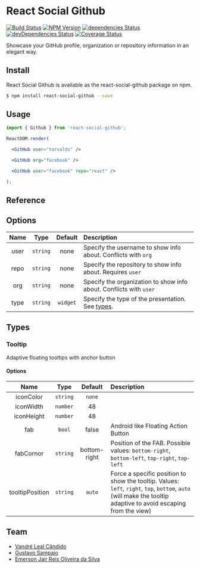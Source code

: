 # React Social Github
[![Build Status](https://travis-ci.org/vandreleal/react-social-github.svg)](https://travis-ci.org/vandreleal/react-social-github)
[![NPM Version](https://badge.fury.io/js/react-social-github.svg)](http://badge.fury.io/js/react-social-github)
[![dependencies Status](https://david-dm.org/vandreleal/react-social-github/status.svg)](https://david-dm.org/vandreleal/react-social-github)
[![devDependencies Status](https://david-dm.org/vandreleal/react-social-github/dev-status.svg)](https://david-dm.org/vandreleal/react-social-github?type=dev)
[![Coverage Status](https://coveralls.io/repos/github/vandreleal/react-social-github/badge.svg?branch=master)](https://coveralls.io/github/vandreleal/react-social-github?branch=master)

Showcase your GitHub profile, organization or repository information in an elegant way.

## Install
React Social Github is available as the react-social-github package on npm.
```sh
$ npm install react-social-github --save
```

## Usage
```jsx
import { Github } from 'react-social-github';

ReactDOM.render(

  <GitHub user="torvalds" />

  <GitHub org="facebook" />

  <GitHub user="facebook" repo="react" />

);
```

## Reference

## Options

Name | Type | Default | Description
:---: | :---: | :---: | :---
user | `string` | none | Specify the username to show info about. Conflicts with `org`
repo | `string` | none | Specify the repository to show info about. Requires `user`
org | `string` | none | Specify the organization to show info about. Conflicts with `user`
type | `string` | `widget` | Specify the type of the presentation. See [types](#Types).

## Types

### Tooltip

Adaptive floating tooltips with anchor button

#### Options

Name | Type | Default | Description
:---: | :---: | :---: | :---
iconColor | `string` | `none` |
iconWidth | `number` | 48 |
iconHeight | `number` | 48 |
fab | `bool` | false | Android like Floating Action Button
fabCornor | `string` | bottom-right | Position of the FAB. Possible values: `bottom-right`, `bottom-left`, `top-right`, `top-left`
tooltipPosition | `string` | `auto` | Force a specific position to show the tooltip. Values: `left`, `right`, `top`, `bottom`, `auto` (will make the tooltip adaptive to avoid escaping from the view)


## Team
+ [Vandré Leal Cândido](https://github.com/vandreleal)
+ [Gustavo Sampaio](https://github.com/GustavoKatel)
+ [Emerson Jair Reis Oliveira da Silva](https://github.com/dungahk)